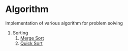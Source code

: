 # Algorithm

Implementation of various algorithm for problem solving 

1. Sorting
    1. [Merge Sort](https://github.com/irshedahamed/Algorithm/blob/master/com/irshed/algo/MergeSortImpl.java) 
    1. [Quick Sort](https://github.com/irshedahamed/Algorithm/blob/master/com/irshed/algo/QuickSortImpl.java)

